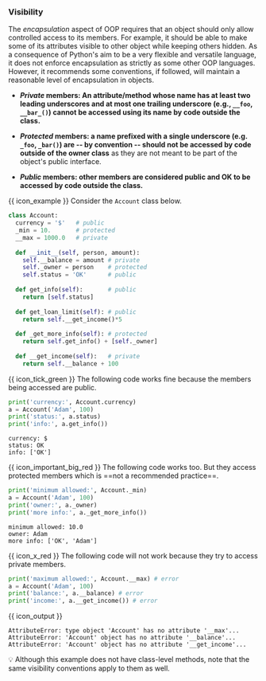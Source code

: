 ### Visibility

The _encapsulation_ aspect of OOP requires that an object should only allow controlled access to its members. For example, it should be able to make some of its attributes visible to other object while keeping others hidden. As a consequence of Python's aim to be a very flexible and versatile language, it does not enforce encapsulation as strictly as some other OOP languages. However, it recommends some conventions, if followed, will maintain a reasonable level of encapsulation in objects.

* **_Private_ members: An attribute/method whose name has at least two leading underscores and at most one trailing underscore (e.g., `__foo`, `__bar_()`) cannot be accessed using its name by code outside the class.** 

* **_Protected_ members: a name prefixed with a single underscore (e.g. `_foo`, `_bar()`) are -- by convention -- should not be accessed by code outside of the owner class** as they are not meant to be part of the object's public interface.

* **_Public_ members: other members are considered public and OK to be accessed by code outside the class.**

<tip-box> 

{{ icon_example }} Consider the `Account` class below.

```python
class Account:
  currency = '$'   # public
  _min = 10.       # protected
  __max = 1000.0   # private
  
  def __init__(self, person, amount):
    self.__balance = amount # private
    self._owner = person    # protected
    self.status = 'OK'      # public
    
  def get_info(self):       # public
    return [self.status]
    
  def get_loan_limit(self): # public
    return self.__get_income()*5
    
  def _get_more_info(self): # protected
    return self.get_info() + [self._owner]
    
  def __get_income(self):   # private
    return self.__balance + 100
```
{{ icon_tick_green }} The following code works fine because the members being accessed are public.

<include src="inputOutput.md" boilerplate> 
<span id="input">

```python
print('currency:', Account.currency)
a = Account('Adam', 100)
print('status:', a.status)
print('info:', a.get_info())
```
</span>
<span id="output">

```
currency: $
status: OK
info: ['OK']
```
</span>
</include>

{{ icon_important_big_red }} The following code works too. But they access protected members which is ==not a recommended practice==.

<include src="inputOutput.md" boilerplate> 
<span id="input">

```python
print('minimum allowed:', Account._min) 
a = Account('Adam', 100)
print('owner:', a._owner) 
print('more info:', a._get_more_info())
```
</span>
<span id="output">

```
minimum allowed: 10.0
owner: Adam
more info: ['OK', 'Adam']
```
</span>
</include>

{{ icon_x_red }} The following code will not work because they try to access private members.

```python
print('maximum allowed:', Account.__max) # error
a = Account('Adam', 100)
print('balance:', a.__balance) # error
print('income:', a.__get_income()) # error
```
{{ icon_output }}
```
AttributeError: type object 'Account' has no attribute '__max'...
AttributeError: 'Account' object has no attribute '__balance'...
AttributeError: 'Account' object has no attribute '__get_income'...
```

:bulb: Although this example does not have class-level methods, note that the same visibility conventions apply to them as well.
</tip-box>

<include src="exercisePanel.md" boilerplate var-title="Change Visibility of `School` Class Members" var-file="e-changeVisibilityOfSchoolClassMembers.md" />